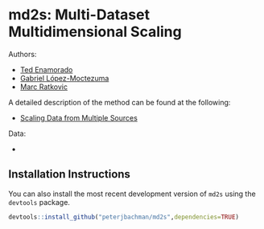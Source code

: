 # md2s: Multi-Dataset Multidimensional Scaling

Authors:

-   [Ted Enamorado](https://www.tedenamorado.com/)
-   [Gabriel López-Moctezuma](https://www.glmoctezuma.com/)
-   [Marc Ratkovic](https://scholar.princeton.edu/ratkovic)

A detailed description of the method can be found at the following:

-   [Scaling Data from Multiple
    Sources](https://www.cambridge.org/core/journals/political-analysis/article/scaling-data-from-multiple-sources/1F9D30D8DDCE44379E8B962C29DADBAB)

Data:

-   []()

## Installation Instructions

You can also install the most recent development version of `md2s` using
the `devtools` package.

``` r
devtools::install_github("peterjbachman/md2s",dependencies=TRUE)
```
